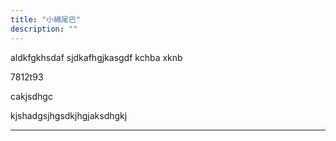 ```yaml
---
title: "小綿尾巴"
description: ""
---
```


<!-- {{< lead >}} 前端工程师（React & Tailwind） {{< /lead >}} -->

aldkfgkhsdaf
sjdkafhgjkasgdf
kchba xknb

7812t93

cakjsdhgc

kjshadgsjhgsdkjhgjaksdhgkj

---